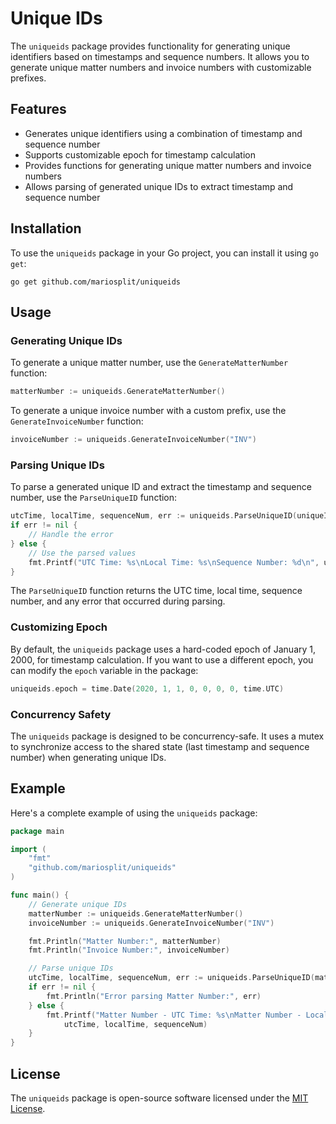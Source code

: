 # Unique IDs

The `uniqueids` package provides functionality for generating unique identifiers based on timestamps and sequence numbers. It allows you to generate unique matter numbers and invoice numbers with customizable prefixes.

## Features

- Generates unique identifiers using a combination of timestamp and sequence number
- Supports customizable epoch for timestamp calculation
- Provides functions for generating unique matter numbers and invoice numbers
- Allows parsing of generated unique IDs to extract timestamp and sequence number

## Installation

To use the `uniqueids` package in your Go project, you can install it using `go get`:

```shell
go get github.com/mariosplit/uniqueids
```

## Usage

### Generating Unique IDs

To generate a unique matter number, use the `GenerateMatterNumber` function:

```go
matterNumber := uniqueids.GenerateMatterNumber()
```

To generate a unique invoice number with a custom prefix, use the `GenerateInvoiceNumber` function:

```go
invoiceNumber := uniqueids.GenerateInvoiceNumber("INV")
```

### Parsing Unique IDs

To parse a generated unique ID and extract the timestamp and sequence number, use the `ParseUniqueID` function:

```go
utcTime, localTime, sequenceNum, err := uniqueids.ParseUniqueID(uniqueID)
if err != nil {
    // Handle the error
} else {
    // Use the parsed values
    fmt.Printf("UTC Time: %s\nLocal Time: %s\nSequence Number: %d\n", utcTime, localTime, sequenceNum)
}
```

The `ParseUniqueID` function returns the UTC time, local time, sequence number, and any error that occurred during parsing.

### Customizing Epoch

By default, the `uniqueids` package uses a hard-coded epoch of January 1, 2000, for timestamp calculation. If you want to use a different epoch, you can modify the `epoch` variable in the package:

```go
uniqueids.epoch = time.Date(2020, 1, 1, 0, 0, 0, 0, time.UTC)
```

### Concurrency Safety

The `uniqueids` package is designed to be concurrency-safe. It uses a mutex to synchronize access to the shared state (last timestamp and sequence number) when generating unique IDs.

## Example

Here's a complete example of using the `uniqueids` package:

```go
package main

import (
    "fmt"
    "github.com/mariosplit/uniqueids"
)

func main() {
    // Generate unique IDs
    matterNumber := uniqueids.GenerateMatterNumber()
    invoiceNumber := uniqueids.GenerateInvoiceNumber("INV")

    fmt.Println("Matter Number:", matterNumber)
    fmt.Println("Invoice Number:", invoiceNumber)

    // Parse unique IDs
    utcTime, localTime, sequenceNum, err := uniqueids.ParseUniqueID(matterNumber)
    if err != nil {
        fmt.Println("Error parsing Matter Number:", err)
    } else {
        fmt.Printf("Matter Number - UTC Time: %s\nMatter Number - Local Time: %s\nMatter Number - Sequence Number: %d\n",
            utcTime, localTime, sequenceNum)
    }
}
```

## License

The `uniqueids` package is open-source software licensed under the [MIT License](LICENSE).
